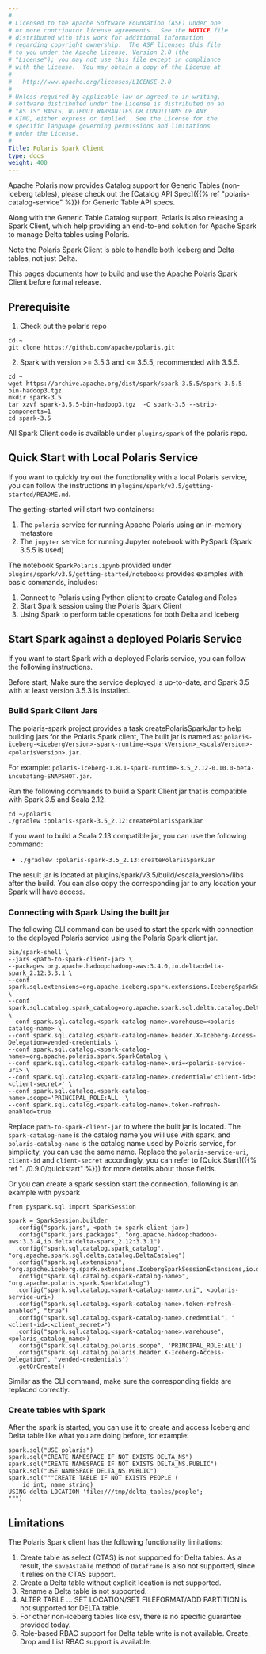 ```yaml
---
#
# Licensed to the Apache Software Foundation (ASF) under one
# or more contributor license agreements.  See the NOTICE file
# distributed with this work for additional information
# regarding copyright ownership.  The ASF licenses this file
# to you under the Apache License, Version 2.0 (the
# "License"); you may not use this file except in compliance
# with the License.  You may obtain a copy of the License at
#
#   http://www.apache.org/licenses/LICENSE-2.0
#
# Unless required by applicable law or agreed to in writing,
# software distributed under the License is distributed on an
# "AS IS" BASIS, WITHOUT WARRANTIES OR CONDITIONS OF ANY
# KIND, either express or implied.  See the License for the
# specific language governing permissions and limitations
# under the License.
#
Title: Polaris Spark Client
type: docs
weight: 400
---
```


Apache Polaris now provides Catalog support for Generic Tables (non-iceberg tables), please check out 
the [Catalog API Spec]({{% ref "polaris-catalog-service" %}}) for Generic Table API specs.

Along with the Generic Table Catalog support, Polaris is also releasing a Spark Client, which help
providing an end-to-end solution for Apache Spark to manage Delta tables using Polaris.

Note the Polaris Spark Client is able to handle both Iceberg and Delta tables, not just Delta.

This pages documents how to build and use the Apache Polaris Spark Client before formal release.

## Prerequisite
1. Check out the polaris repo
```shell
cd ~
git clone https://github.com/apache/polaris.git
```
2. Spark with version >= 3.5.3 and <= 3.5.5, recommended with 3.5.5.
```shell
cd ~
wget https://archive.apache.org/dist/spark/spark-3.5.5/spark-3.5.5-bin-hadoop3.tgz 
mkdir spark-3.5
tar xzvf spark-3.5.5-bin-hadoop3.tgz  -C spark-3.5 --strip-components=1
cd spark-3.5
```

All Spark Client code is available under `plugins/spark` of the polaris repo.

## Quick Start with Local Polaris Service
If you want to quickly try out the functionality with a local Polaris service, you can follow the instructions
in `plugins/spark/v3.5/getting-started/README.md`.

The getting-started will start two containers:
1) The `polaris` service for running Apache Polaris using an in-memory metastore
2) The `jupyter` service for running Jupyter notebook with PySpark (Spark 3.5.5 is used)

The notebook `SparkPolaris.ipynb` provided under `plugins/spark/v3.5/getting-started/notebooks` provides examples 
with basic commands, includes:
1) Connect to Polaris using Python client to create Catalog and Roles
2) Start Spark session using the Polaris Spark Client
3) Using Spark to perform table operations for both Delta and Iceberg

## Start Spark against a deployed Polaris Service
If you want to start Spark with a deployed Polaris service, you can follow the following instructions.

Before start, Make sure the service deployed is up-to-date, and Spark 3.5 with at least version 3.5.3 is installed. 

### Build Spark Client Jars
The polaris-spark project provides a task createPolarisSparkJar to help building jars for the Polaris Spark client,
The built jar is named as:
`polaris-iceberg-<icebergVersion>-spark-runtime-<sparkVersion>_<scalaVersion>-<polarisVersion>.jar`. 

For example: `polaris-iceberg-1.8.1-spark-runtime-3.5_2.12-0.10.0-beta-incubating-SNAPSHOT.jar`.

Run the following commands to build a Spark Client jar that is compatible with Spark 3.5 and Scala 2.12.
```shell
cd ~/polaris
./gradlew :polaris-spark-3.5_2.12:createPolarisSparkJar
```
If you want to build a Scala 2.13 compatible jar, you can use the following command:
- `./gradlew :polaris-spark-3.5_2.13:createPolarisSparkJar` 

The result jar is located at plugins/spark/v3.5/build/<scala_version>/libs after the build. You can also copy the
corresponding jar to any location your Spark will have access.

### Connecting with Spark Using the built jar
The following CLI command can be used to start the spark with connection to the deployed Polaris service using
the Polaris Spark client jar.

```shell
bin/spark-shell \
--jars <path-to-spark-client-jar> \
--packages org.apache.hadoop:hadoop-aws:3.4.0,io.delta:delta-spark_2.12:3.3.1 \
--conf spark.sql.extensions=org.apache.iceberg.spark.extensions.IcebergSparkSessionExtensions,io.delta.sql.DeltaSparkSessionExtension \
--conf spark.sql.catalog.spark_catalog=org.apache.spark.sql.delta.catalog.DeltaCatalog \
--conf spark.sql.catalog.<spark-catalog-name>.warehouse=<polaris-catalog-name> \
--conf spark.sql.catalog.<spark-catalog-name>.header.X-Iceberg-Access-Delegation=vended-credentials \
--conf spark.sql.catalog.<spark-catalog-name>=org.apache.polaris.spark.SparkCatalog \
--conf spark.sql.catalog.<spark-catalog-name>.uri=<polaris-service-uri> \
--conf spark.sql.catalog.<spark-catalog-name>.credential='<client-id>:<client-secret>' \
--conf spark.sql.catalog.<spark-catalog-name>.scope='PRINCIPAL_ROLE:ALL' \
--conf spark.sql.catalog.<spark-catalog-name>.token-refresh-enabled=true
```

Replace `path-to-spark-client-jar` to where the built jar is located. The `spark-catalog-name` is the catalog name you
will use with spark, and `polaris-catalog-name` is the catalog name used by Polaris service, for simplicity, you can use
the same name. Replace the `polaris-service-uri`, `client-id` and `client-secret` accordingly, you can refer to
[Quick Start]({{% ref "../0.9.0/quickstart" %}}) for more details about those fields.

Or you can create a spark session start the connection, following is an example with pyspark
```shell
from pyspark.sql import SparkSession

spark = SparkSession.builder
  .config("spark.jars", <path-to-spark-client-jar>)
  .config("spark.jars.packages", "org.apache.hadoop:hadoop-aws:3.3.4,io.delta:delta-spark_2.12:3.3.1")
  .config("spark.sql.catalog.spark_catalog", "org.apache.spark.sql.delta.catalog.DeltaCatalog")
  .config("spark.sql.extensions", "org.apache.iceberg.spark.extensions.IcebergSparkSessionExtensions,io.delta.sql.DeltaSparkSessionExtension")
  .config("spark.sql.catalog.<spark-catalog-name>", "org.apache.polaris.spark.SparkCatalog")  
  .config("spark.sql.catalog.<spark-catalog-name>.uri", <polaris-service-uri>)
  .config("spark.sql.catalog.<spark-catalog-name>.token-refresh-enabled", "true")
  .config("spark.sql.catalog.<spark-catalog-name>.credential", "<client-id>:<client_secret>")
  .config("spark.sql.catalog.<spark-catalog-name>.warehouse", <polaris_catalog_name>)
  .config("spark.sql.catalog.polaris.scope", 'PRINCIPAL_ROLE:ALL')
  .config("spark.sql.catalog.polaris.header.X-Iceberg-Access-Delegation", 'vended-credentials')
  .getOrCreate()
```
Similar as the CLI command, make sure the corresponding fields are replaced correctly.

### Create tables with Spark
After the spark is started, you can use it to create and access Iceberg and Delta table like what you are doing before, 
for example:
```shell
spark.sql("USE polaris")
spark.sql("CREATE NAMESPACE IF NOT EXISTS DELTA_NS")
spark.sql("CREATE NAMESPACE IF NOT EXISTS DELTA_NS.PUBLIC")
spark.sql("USE NAMESPACE DELTA_NS.PUBLIC")
spark.sql("""CREATE TABLE IF NOT EXISTS PEOPLE (
    id int, name string)
USING delta LOCATION 'file:///tmp/delta_tables/people';
""")
```

## Limitations
The Polaris Spark client has the following functionality limitations:
1) Create table as select (CTAS) is not supported for Delta tables. As a result, the `saveAsTable` method of `Dataframe`
   is also not supported, since it relies on the CTAS support.
2) Create a Delta table without explicit location is not supported.
3) Rename a Delta table is not supported.
4) ALTER TABLE ... SET LOCATION/SET FILEFORMAT/ADD PARTITION is not supported for DELTA table.
5) For other non-iceberg tables like csv, there is no specific guarantee provided today.
6) Role-based RBAC support for Delta table write is not available. Create, Drop and List RBAC support is available.
